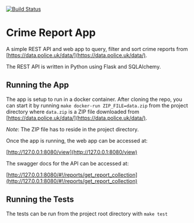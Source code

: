 [![Build Status](https://travis-ci.org/ionavincent/crime_report_app.svg?branch=master)](https://travis-ci.org/ionavincent/crime_report_app)

# Crime Report App

A simple REST API and web app to query, filter and sort crime reports from
[https://data.police.uk/data/](https://data.police.uk/data/).

The REST API is written in Python using Flask and SQLAlchemy.

## Running the App

The app is setup to run in a docker container. After cloning the repo, you
can start it by running
`make docker-run ZIP_FILE=data.zip` from the project directory where `data.zip` is a ZIP file downloaded from [https://data.police.uk/data/](https://data.police.uk/data/).

*Note*: The ZIP file has to reside in the project directory.

Once the app is running, the web app can be accessed at:

[http://127.0.0.1:8080/view](http://127.0.0.1:8080/view)

The swagger docs for the API can be accessed at:

[http://127.0.0.1:8080/#!/reports/get_report_collection](http://127.0.0.1:8080/#!/reports/get_report_collection)

## Running the Tests

The tests can be run from the project root directory with `make test`


